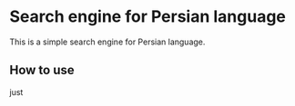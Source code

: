 # Search engine for Persian language

This is a simple search engine for Persian language.

## How to use
just 
